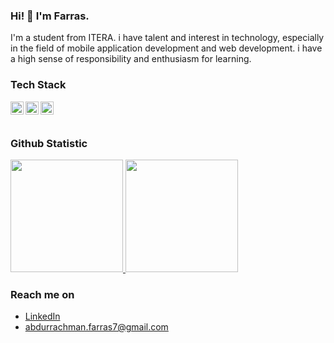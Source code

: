 ### Hi! 👋 I'm Farras.

I'm a student from ITERA. i have talent and interest in technology, especially in the field of mobile application development and web development. i have a high sense of responsibility and enthusiasm for learning.

### Tech Stack
  <a href="https://flutter.dev/?gclid=Cj0KCQjw8amWBhCYARIsADqZJoVmf2M78nV1u8niKo-AiAH9UV0IzXmhxYXe5fs_NhoWvkYFOpaMPLkaAm8GEALw_wcB&gclsrc=aw.ds"><img align="left" alt="Flutter" title="Flutter" width="21px" src="https://cdn.worldvectorlogo.com/logos/flutter-logo.svg" /></a>
  <a href="https://nodejs.org/"><img align="left" alt="NodeJS" title="NodeJS" width="21px" src="https://seeklogo.com/images/N/nodejs-logo-FBE122E377-seeklogo.com.png" /></a>
  <a href="https://reactjs.org/"><img align="left" alt="React" title="React" width="21px" src="https://cdn.worldvectorlogo.com/logos/react-2.svg" /></a>
  
  <br>
  <br>
  
### Github Statistic
<p align="left">
<a href="https://github.com/FARRAS-DARKUNO">
  <img height="180em" src="https://github-readme-stats-eight-theta.vercel.app/api?username=FARRAS-DARKUNO&show_icons=true&theme=algolia&include_all_commits=true&count_private=true"/>
  <img height="180em" src="https://github-readme-stats-eight-theta.vercel.app/api/top-langs/?username=FARRAS-DARKUNO&layout=compact&langs_count=8&theme=algolia"/>
</a>
</p>

### Reach me on
- <a href="https://www.linkedin.com/in/abdurrachman-farras-8a8a08222/">LinkedIn</a>
- abdurrachman.farras7@gmail.com
